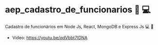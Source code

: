 # aep_cadastro_de_funcionarios :notebook: :computer: 
Cadastro de funcionários em Node Js, React, MongoDB e Express Js :computer: :notebook:

- Video: https://youtu.be/qdVbbt7IDNA
